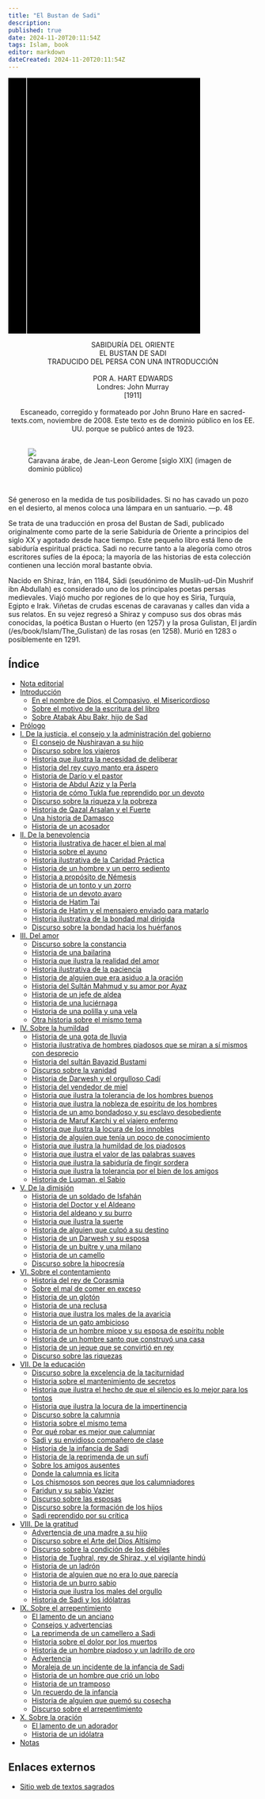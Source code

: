 ```yaml
---
title: "El Bustan de Sadi"
description: 
published: true
date: 2024-11-20T20:11:54Z
tags: Islam, book
editor: markdown
dateCreated: 2024-11-20T20:11:54Z
---
```


<div class="urantiapedia-book-front urantiapedia-book-islam">
<svg xmlns="http://www.w3.org/2000/svg" width="102.6mm" height="136.8mm" viewBox="0 0 102.6 136.8" version="1.1">
	<g transform="translate(-7,-5)">
		<rect width="9.6" height="136.8" x="7" y="5" />
		<rect width="96.9" height="136.8" x="17" y="5" />
		<text style="font-size:5px" x="61" y="22">Sadi</text>
		<text style="font-size:4px" x="61" y="125">1911</text>
		<text style="font-size:9px" x="61" y="60">El Bustan</text>
		<text style="font-size:9px" x="61" y="70">de Sadi</text>
	</g>
</svg>
</div>

<p style="text-align:center;">
SABIDURÍA DEL ORIENTE<br>
<span class="text-h3">EL BUSTAN DE SADI</span><br>
<span class="text-h5">TRADUCIDO DEL PERSA CON UNA INTRODUCCIÓN</span><br>
<br>
POR A. HART EDWARDS<br>
Londres: John Murray<br>
[1911]<br>
<br>
Escaneado, corregido y formateado por John Bruno Hare en sacred-texts.com, noviembre de 2008. Este texto es de dominio público en los EE. UU. porque se publicó antes de 1923.<br>
<br>
</p>

<figure id="Figure_1" class="image urantiapedia image-style-align-center">
<img src="/image/book/Islam/The_Bustan/caravan.jpg">
<figcaption>Caravana árabe, de Jean-Leon Gerome [siglo XIX] (imagen de dominio público)</figcaption>
</figure>

<br style="clear:both;"/>

Sé generoso en la medida de tus posibilidades. Si no has cavado un pozo en el desierto, al menos coloca una lámpara en un santuario. —p. 48

Se trata de una traducción en prosa del Bustan de Sadi, publicado originalmente como parte de la serie Sabiduría de Oriente a principios del siglo XX y agotado desde hace tiempo. Este pequeño libro está lleno de sabiduría espiritual práctica. Sadi no recurre tanto a la alegoría como otros escritores sufíes de la época; la mayoría de las historias de esta colección contienen una lección moral bastante obvia.

Nacido en Shiraz, Irán, en 1184, Sādi (seudónimo de Muslih-ud-Din Mushrif ibn Abdullah) es considerado uno de los principales poetas persas medievales. Viajó mucho por regiones de lo que hoy es Siria, Turquía, Egipto e Irak. Viñetas de crudas escenas de caravanas y calles dan vida a sus relatos. En su vejez regresó a Shiraz y compuso sus dos obras más conocidas, la poética Bustan o Huerto (en 1257) y la prosa Gulistan, El jardín (/es/book/Islam/The_Gulistan) de las rosas (en 1258). Murió en 1283 o posiblemente en 1291.


## Índice

- [Nota editorial](/es/book/Islam/The_Bustan/Editorial)
- [Introducción](/es/book/Islam/The_Bustan/Introduction)
	- [En el nombre de Dios, el Compasivo, el Misericordioso](/es/book/Islam/The_Bustan/Introduction#p25)
	- [Sobre el motivo de la escritura del libro](/es/book/Islam/The_Bustan/Introduction#p27)
	- [Sobre Atabak Abu Bakr, hijo de Sad](/es/book/Islam/The_Bustan/Introduction#p28)
- [Prólogo](/es/book/Islam/The_Bustan/Prologue)
- [I. De la justicia, el consejo y la administración del gobierno](/es/book/Islam/The_Bustan/1)
	- [El consejo de Nushiravan a su hijo](/es/book/Islam/The_Bustan/1#p31)
	- [Discurso sobre los viajeros](/es/book/Islam/The_Bustan/1#p31)
	- [Historia que ilustra la necesidad de deliberar](/es/book/Islam/The_Bustan/1#p32)
	- [Historia del rey cuyo manto era áspero](/es/book/Islam/The_Bustan/1#p37)
	- [Historia de Darío y el pastor](/es/book/Islam/The_Bustan/1#p37)
	- [Historia de Abdul Aziz y la Perla](/es/book/Islam/The_Bustan/1#p38)
	- [Historia de cómo Tukla fue reprendido por un devoto](/es/book/Islam/The_Bustan/1#p39)
	- [Discurso sobre la riqueza y la pobreza](/es/book/Islam/The_Bustan/1#p40)
	- [Historia de Qazal Arsalan y el Fuerte](/es/book/Islam/The_Bustan/1#p40)
	- [Una historia de Damasco](/es/book/Islam/The_Bustan/1#p41)
	- [Historia de un acosador](/es/book/Islam/The_Bustan/1#p43)
- [II. De la benevolencia](/es/book/Islam/The_Bustan/2)
	- [Historia ilustrativa de hacer el bien al mal](/es/book/Islam/The_Bustan/2#p45)
	- [Historia sobre el ayuno](/es/book/Islam/The_Bustan/2#p45)
	- [Historia ilustrativa de la Caridad Práctica](/es/book/Islam/The_Bustan/2#p46)
	- [Historia de un hombre y un perro sediento](/es/book/Islam/The_Bustan/2#p48)
	- [Historia a propósito de Némesis](/es/book/Islam/The_Bustan/2#p49)
	- [Historia de un tonto y un zorro](/es/book/Islam/The_Bustan/2#p51)
	- [Historia de un devoto avaro](/es/book/Islam/The_Bustan/2#p52)
	- [Historia de Hatim Tai](/es/book/Islam/The_Bustan/2#p53)
	- [Historia de Hatim y el mensajero enviado para matarlo](/es/book/Islam/The_Bustan/2#p54)
	- [Historia ilustrativa de la bondad mal dirigida](/es/book/Islam/The_Bustan/2#p57)
	- [Discurso sobre la bondad hacia los huérfanos](/es/book/Islam/The_Bustan/2#p59)
- [III. Del amor](/es/book/Islam/The_Bustan/3)
	- [Discurso sobre la constancia](/es/book/Islam/The_Bustan/3#p61)
	- [Historia de una bailarina](/es/book/Islam/The_Bustan/3#p62)
	- [Historia que ilustra la realidad del amor](/es/book/Islam/The_Bustan/3#p63)
	- [Historia ilustrativa de la paciencia](/es/book/Islam/The_Bustan/3#p63)
	- [Historia de alguien que era asiduo a la oración](/es/book/Islam/The_Bustan/3#p65)
	- [Historia del Sultán Mahmud y su amor por Ayaz](/es/book/Islam/The_Bustan/3#p65)
	- [Historia de un jefe de aldea](/es/book/Islam/The_Bustan/3#p67)
	- [Historia de una luciérnaga](/es/book/Islam/The_Bustan/3#p67)
	- [Historia de una polilla y una vela](/es/book/Islam/The_Bustan/3#p68)
	- [Otra historia sobre el mismo tema](/es/book/Islam/The_Bustan/3#p68)
- [IV. Sobre la humildad](/es/book/Islam/The_Bustan/4)
	- [Historia de una gota de lluvia](/es/book/Islam/The_Bustan/4#p70)
	- [Historia ilustrativa de hombres piadosos que se miran a sí mismos con desprecio](/es/book/Islam/The_Bustan/4#p71)
	- [Historia del sultán Bayazid Bustami](/es/book/Islam/The_Bustan/4#p72)
	- [Discurso sobre la vanidad](/es/book/Islam/The_Bustan/4#p73)
	- [Historia de Darwesh y el orgulloso Cadí](/es/book/Islam/The_Bustan/4#p74)
	- [Historia del vendedor de miel](/es/book/Islam/The_Bustan/4#p78)
	- [Historia que ilustra la tolerancia de los hombres buenos](/es/book/Islam/The_Bustan/4#p79)
	- [Historia que ilustra la nobleza de espíritu de los hombres](/es/book/Islam/The_Bustan/4#p79)
	- [Historia de un amo bondadoso y su esclavo desobediente](/es/book/Islam/The_Bustan/4#p80)
	- [Historia de Maruf Karchi y el viajero enfermo](/es/book/Islam/The_Bustan/4#p82)
	- [Historia que ilustra la locura de los innobles](/es/book/Islam/The_Bustan/4#p84)
	- [Historia de alguien que tenía un poco de conocimiento](/es/book/Islam/The_Bustan/4#p85)
	- [Historia que ilustra la humildad de los piadosos](/es/book/Islam/The_Bustan/4#p85)
	- [Historia que ilustra el valor de las palabras suaves](/es/book/Islam/The_Bustan/4#p86)
	- [Historia que ilustra la sabiduría de fingir sordera](/es/book/Islam/The_Bustan/4#p87)
	- [Historia que ilustra la tolerancia por el bien de los amigos](/es/book/Islam/The_Bustan/4#p88)
	- [Historia de Luqman, el Sabio](/es/book/Islam/The_Bustan/4#p89)
- [V. De la dimisión](/es/book/Islam/The_Bustan/5)
	- [Historia de un soldado de Isfahán](/es/book/Islam/The_Bustan/5#p91)
	- [Historia del Doctor y el Aldeano](/es/book/Islam/The_Bustan/5#p94)
	- [Historia del aldeano y su burro](/es/book/Islam/The_Bustan/5#p94)
	- [Historia que ilustra la suerte](/es/book/Islam/The_Bustan/5#p95)
	- [Historia de alguien que culpó a su destino](/es/book/Islam/The_Bustan/5#p95)
	- [Historia de un Darwesh y su esposa](/es/book/Islam/The_Bustan/5#p96)
	- [Historia de un buitre y una milano](/es/book/Islam/The_Bustan/5#p97)
	- [Historia de un camello](/es/book/Islam/The_Bustan/5#p98)
	- [Discurso sobre la hipocresía](/es/book/Islam/The_Bustan/5#p98)
- [VI. Sobre el contentamiento](/es/book/Islam/The_Bustan/6)
	- [Historia del rey de Corasmia](/es/book/Islam/The_Bustan/6#p101)
	- [Sobre el mal de comer en exceso](/es/book/Islam/The_Bustan/6#p102)
	- [Historia de un glotón](/es/book/Islam/The_Bustan/6#p103)
	- [Historia de una reclusa](/es/book/Islam/The_Bustan/6#p103)
	- [Historia que ilustra los males de la avaricia](/es/book/Islam/The_Bustan/6#p103)
	- [Historia de un gato ambicioso](/es/book/Islam/The_Bustan/6#p104)
	- [Historia de un hombre miope y su esposa de espíritu noble](/es/book/Islam/The_Bustan/6#p105)
	- [Historia de un hombre santo que construyó una casa](/es/book/Islam/The_Bustan/6#p106)
	- [Historia de un jeque que se convirtió en rey](/es/book/Islam/The_Bustan/6#p107)
	- [Discurso sobre las riquezas](/es/book/Islam/The_Bustan/6#p108)
- [VII. De la educación](/es/book/Islam/The_Bustan/7)
	- [Discurso sobre la excelencia de la taciturnidad](/es/book/Islam/The_Bustan/7#p110)
	- [Historia sobre el mantenimiento de secretos](/es/book/Islam/The_Bustan/7#p111)
	- [Historia que ilustra el hecho de que el silencio es lo mejor para los tontos](/es/book/Islam/The_Bustan/7#p112)
	- [Historia que ilustra la locura de la impertinencia](/es/book/Islam/The_Bustan/7#p113)
	- [Discurso sobre la calumnia](/es/book/Islam/The_Bustan/7#p114)
	- [Historia sobre el mismo tema](/es/book/Islam/The_Bustan/7#p114)
	- [Por qué robar es mejor que calumniar](/es/book/Islam/The_Bustan/7#p115)
	- [Sadi y su envidioso compañero de clase](/es/book/Islam/The_Bustan/7#p115)
	- [Historia de la infancia de Sadi](/es/book/Islam/The_Bustan/7#p115)
	- [Historia de la reprimenda de un sufí](/es/book/Islam/The_Bustan/7#p117)
	- [Sobre los amigos ausentes](/es/book/Islam/The_Bustan/7#p117)
	- [Donde la calumnia es lícita](/es/book/Islam/The_Bustan/7#p118)
	- [Los chismosos son peores que los calumniadores](/es/book/Islam/The_Bustan/7#p118)
	- [Faridun y su sabio Vazier](/es/book/Islam/The_Bustan/7#p119)
	- [Discurso sobre las esposas](/es/book/Islam/The_Bustan/7#p120)
	- [Discurso sobre la formación de los hijos](/es/book/Islam/The_Bustan/7#p121)
	- [Sadi reprendido por su crítica](/es/book/Islam/The_Bustan/7#p122)
- [VIII. De la gratitud](/es/book/Islam/The_Bustan/8)
	- [Advertencia de una madre a su hijo](/es/book/Islam/The_Bustan/8#p125)
	- [Discurso sobre el Arte del Dios Altísimo](/es/book/Islam/The_Bustan/8#p126)
	- [Discurso sobre la condición de los débiles](/es/book/Islam/The_Bustan/8#p127)
	- [Historia de Tughral, rey de Shiraz, y el vigilante hindú](/es/book/Islam/The_Bustan/8#p128)
	- [Historia de un ladrón](/es/book/Islam/The_Bustan/8#p129)
	- [Historia de alguien que no era lo que parecía](/es/book/Islam/The_Bustan/8#p130)
	- [Historia de un burro sabio](/es/book/Islam/The_Bustan/8#p130)
	- [Historia que ilustra los males del orgullo](/es/book/Islam/The_Bustan/8#p131)
	- [Historia de Sadi y los idólatras](/es/book/Islam/The_Bustan/8#p131)
- [IX. Sobre el arrepentimiento](/es/book/Islam/The_Bustan/9)
	- [El lamento de un anciano](/es/book/Islam/The_Bustan/9#p136)
	- [Consejos y advertencias](/es/book/Islam/The_Bustan/9#p138)
	- [La reprimenda de un camellero a Sadi](/es/book/Islam/The_Bustan/9#p138)
	- [Historia sobre el dolor por los muertos](/es/book/Islam/The_Bustan/9#p140)
	- [Historia de un hombre piadoso y un ladrillo de oro](/es/book/Islam/The_Bustan/9#p141)
	- [Advertencia](/es/book/Islam/The_Bustan/9#p143)
	- [Moraleja de un incidente de la infancia de Sadi](/es/book/Islam/The_Bustan/9#p144)
	- [Historia de un hombre que crió un lobo](/es/book/Islam/The_Bustan/9#p144)
	- [Historia de un tramposo](/es/book/Islam/The_Bustan/9#p145)
	- [Un recuerdo de la infancia](/es/book/Islam/The_Bustan/9#p146)
	- [Historia de alguien que quemó su cosecha](/es/book/Islam/The_Bustan/9#p147)
	- [Discurso sobre el arrepentimiento](/es/book/Islam/The_Bustan/9#p147)
- [X. Sobre la oración](/es/book/Islam/The_Bustan/10)
	- [El lamento de un adorador](/es/book/Islam/The_Bustan/10#p150)
	- [Historia de un idólatra](/es/book/Islam/The_Bustan/10#p151)
- [Notas](/es/book/Islam/The_Bustan/Notes)

## Enlaces externos

- [Sitio web de textos sagrados](https://archive.sacred-texts.com/isl/bus/index.htm)
